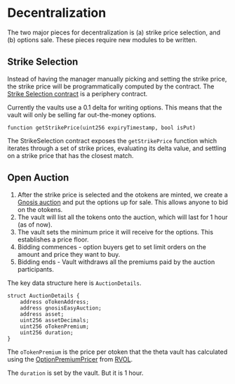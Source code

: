 # Decentralization

The two major pieces for decentralization is \(a\) strike price selection, and \(b\) options sale. These pieces require new modules to be written.

## Strike Selection

Instead of having the manager manually picking and setting the strike price, the strike price will be programmatically computed by the contract. The [Strike Selection contract](https://github.com/ribbon-finance/ribbon-v2/blob/master/contracts/utils/StrikeSelection.sol) is a periphery contract.

Currently the vaults use a 0.1 delta for writing options. This means that the vault will only be selling far out-the-money options.

```text
function getStrikePrice(uint256 expiryTimestamp, bool isPut)
```

The StrikeSelection contract exposes the `getStrikePrice` function which iterates through a set of strike prices, evaluating its delta value, and settling on a strike price that has the closest match.

## Open Auction

1. After the strike price is selected and the otokens are minted, we create a [Gnosis auction](https://gnosis-auction.eth.link/#/start) and put the options up for sale.  This allows anyone to bid on the otokens.
2. The vault will list all the tokens onto the auction, which will last for 1 hour \(as of now\).
3. The vault sets the minimum price it will receive for the options. This establishes a price floor.
4. Bidding commences - option buyers get to set limit orders on the amount and price they want to buy.
5. Bidding ends - Vault withdraws all the premiums paid by the auction participants.

The key data structure here is `AuctionDetails`.

```text
struct AuctionDetails {
    address oTokenAddress;
    address gnosisEasyAuction;
    address asset;
    uint256 assetDecimals;
    uint256 oTokenPremium;
    uint256 duration;
}
```

The `oTokenPremium` is the price per otoken that the theta vault has calculated using the [OptionPremiumPricer](https://github.com/ribbon-finance/rvol/blob/master/contracts/core/OptionsPremiumPricer.sol) from [RVOL](https://github.com/ribbon-finance/rvol).

The `duration` is set by the vault. But it is 1 hour.

